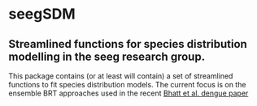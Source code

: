 seegSDM
===
Streamlined functions for species distribution modelling in the seeg research group.
---

This package contains (or at least will contain) a set of streamlined functions to fit species distribution models. The current focus is on the ensemble BRT approaches used in the recent [Bhatt et al. dengue paper][1]


[1]: http://dx.doi.org/10.1038/nature12060


